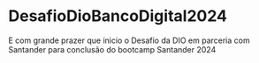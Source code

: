 # DesafioDioBancoDigital2024

E com grande prazer que inicio o Desafio da DIO em parceria com Santander para conclusão do bootcamp Santander 2024
